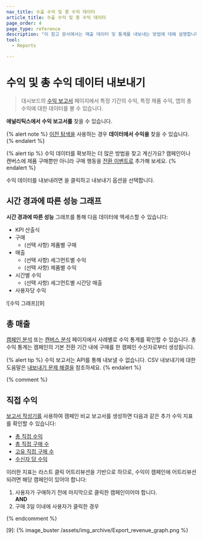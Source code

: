 ```yaml
---
nav_title: 수출 수익 및 총 수익 데이터
article_title: 수출 수익 및 총 수익 데이터
page_order: 4
page_type: reference
description: "이 참고 문서에서는 매출 데이터 및 통계를 내보내는 방법에 대해 설명합니다."
tool: 
  - Reports

---
```


# 수익 및 총 수익 데이터 내보내기

> 대시보드의 [수익 보고서]({{site.baseurl}}/user_guide/data_and_analytics/reporting/revenue_report/) 페이지에서 특정 기간의 수익, 특정 제품 수익, 앱의 총 수익에 대한 데이터를 볼 수 있습니다.

**애널리틱스에서** **수익 보고서를** 찾을 수 있습니다.

{% alert note %}
[이전 탐색을]({{site.baseurl}}/navigation) 사용하는 경우 **데이터에서** **수익을** 찾을 수 있습니다.
{% endalert %}

{% alert tip %}
수익 데이터를 확보하는 더 많은 방법을 찾고 계신가요? 캠페인이나 캔버스에 제품 구매뿐만 아니라 구매 행동을 [전환 이벤트로]({{site.baseurl}}/user_guide/engagement_tools/campaigns/building_campaigns/conversion_events/) 추가해 보세요.
{% endalert %}

수익 데이터를 내보내려면 <i class="fas fa-bars" title="차트 컨텍스트 메뉴"></i> 을 클릭하고 내보내기 옵션을 선택합니다.

## 시간 경과에 따른 성능 그래프

**시간 경과에 따른 성능** 그래프를 통해 다음 데이터에 액세스할 수 있습니다:

- KPI 산출식
- 구매
    - (선택 사항) 제품별 구매
- 매출
    - (선택 사항) 세그먼트별 수익
    - (선택 사항) 제품별 수익
- 시간별 수익
    - (선택 사항) 세그먼트별 시간당 매출
- 사용자당 수익

![수익 그래프][9]

## 총 매출

[캠페인 분석]({{site.baseurl}}/user_guide/data_and_analytics/reporting/campaign_analytics/) 또는 [캔버스 분석]({{site.baseurl}}/user_guide/engagement_tools/canvas/testing_canvases/measuring_and_testing_with_canvas_analytics/) 페이지에서 사례별로 수익 통계를 확인할 수 있습니다. 총 수익 통계는 캠페인의 기본 전환 기간 내에 구매를 한 캠페인 수신자로부터 생성됩니다.

{% alert tip %}
수익 보고서는 API를 통해 내보낼 수 없습니다. CSV 내보내기에 대한 도움말은 [내보내기 문제 해결을]({{site.baseurl}}/user_guide/data_and_analytics/export_braze_data/export_troubleshooting/) 참조하세요.
{% endalert %}

{% comment %}

## 직접 수익

[보고서 작성기를][1] 사용하여 캠페인 비교 보고서를 생성하면 다음과 같은 추가 수익 지표를 확인할 수 있습니다:

- [총 직접 수익][2]
- [총 직접 구매 수][3]
- [고유 직접 구매 수][4]
- [수신자 당 수익][5]

이러한 지표는 라스트 클릭 어트리뷰션을 기반으로 하므로, 수익이 캠페인에 어트리뷰션되려면 해당 캠페인이 있어야 합니다:

1. 사용자가 구매하기 전에 마지막으로 클릭한 캠페인이어야 합니다.
    <br>**AND**<br>
2. 구매 3일 이내에 사용자가 클릭한 경우

{% endcomment %}

[1]: {{site.baseurl}}/user_guide/data_and_analytics/reporting/report_builder/
[2]: {{site.baseurl}}/user_guide/data_and_analytics/report_metrics/#total-direct-revenue
[3]: {{site.baseurl}}/user_guide/data_and_analytics/report_metrics/#total-direct-purchases
[4]: {{site.baseurl}}/user_guide/data_and_analytics/report_metrics/#unique-direct-purchases
[5]: {{site.baseurl}}/user_guide/data_and_analytics/report_metrics/#revenue-per-recipient



[9]: {% image_buster /assets/img_archive/Export_revenue_graph.png %}
